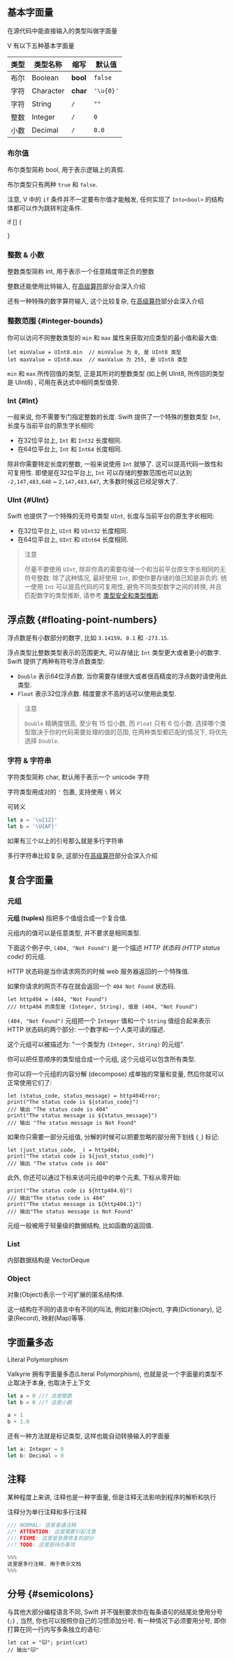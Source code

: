 ## 基本字面量

在源代码中能直接输入的类型叫做字面量

V 有以下五种基本字面量

| 类型 | 类型名称  | 缩写     | 默认值    |
| :--- | --------- | -------- | --------- |
| 布尔 | Boolean   | **bool** | `false`   |
| 字符 | Character | **char** | `'\u{0}'` |
| 字符 | String    | `/`      | `""`      |
| 整数 | Integer   | `/`      | `0`       |
| 小数 | Decimal   | `/`      | `0.0`     |



### 布尔值

布尔类型简称 bool, 用于表示逻辑上的真假.

布尔类型只有两种 `true` 和 `false`.

注意, V 中的 `if` 条件并不一定要布尔值才能触发, 任何实现了 `Into<bool>` 的结构体都可以作为跳转判定条件.

if [] {

}





### 整数 & 小数

整数类型简称 int, 用于表示一个任意精度带正负的整数

整数还能使用比特输入, 在[高级算符](../advance)部分会深入介绍

还有一种特殊的数字算符输入, 这个比较复杂, 在[高级算符](../advance)部分会深入介绍

### 整数范围 {#integer-bounds}

你可以访问不同整数类型的 `min` 和 `max` 属性来获取对应类型的最小值和最大值:

```vk
let minValue = UInt8.min  // minValue 为 0, 是 UInt8 类型
let maxValue = UInt8.max  // maxValue 为 255, 是 UInt8 类型
```

`min` 和 `max` 所传回值的类型, 正是其所对的整数类型 (如上例 UInt8, 所传回的类型是 UInt8) , 可用在表达式中相同类型值旁.

### Int {#Int}

一般来说, 你不需要专门指定整数的长度. Swift 提供了一个特殊的整数类型 `Int`, 长度与当前平台的原生字长相同:

* 在32位平台上, `Int` 和 `Int32` 长度相同.
* 在64位平台上, `Int` 和 `Int64` 长度相同.

除非你需要特定长度的整数, 一般来说使用 `Int` 就够了. 这可以提高代码一致性和可复用性. 即使是在32位平台上, `Int` 可以存储的整数范围也可以达到 `-2,147,483,648` ~ `2,147,483,647`, 大多数时候这已经足够大了.

### UInt {#UInt}

Swift 也提供了一个特殊的无符号类型 `UInt`, 长度与当前平台的原生字长相同:

* 在32位平台上, `UInt` 和 `UInt32` 长度相同.
* 在64位平台上, `UInt` 和 `UInt64` 长度相同.

> 注意
>
> 尽量不要使用 `UInt`, 除非你真的需要存储一个和当前平台原生字长相同的无符号整数. 除了这种情况, 最好使用 `Int`, 即使你要存储的值已知是非负的. 统一使用 `Int` 可以提高代码的可复用性, 避免不同类型数字之间的转换, 并且匹配数字的类型推断, 请参考 [类型安全和类型推断](#type-safety-and-type-inference).

## 浮点数 {#floating-point-numbers}

浮点数是有小数部分的数字, 比如 `3.14159`、`0.1` 和 `-273.15`.

浮点类型比整数类型表示的范围更大, 可以存储比 `Int` 类型更大或者更小的数字. Swift 提供了两种有符号浮点数类型:

* `Double` 表示64位浮点数. 当你需要存储很大或者很高精度的浮点数时请使用此类型.
* `Float` 表示32位浮点数. 精度要求不高的话可以使用此类型.

> 注意
>
> `Double` 精确度很高, 至少有 15 位小数, 而 `Float` 只有 6 位小数. 选择哪个类型取决于你的代码需要处理的值的范围, 在两种类型都匹配的情况下, 将优先选择 `Double`.



### 字符 & 字符串

字符类型简称 char, 默认用于表示一个 unicode 字符

字符类型用成对的 `'` 包裹, 支持使用 `\` 转义

可转义

```ts
let a = '\u{12}'
let b = '\U{AF}'
```

如果有三个以上的引号那么就是多行字符串

多行字符串比较复杂, 这部分在[高级算符](../advance)部分会深入介绍

## 复合字面量

### 元组

**元组 (tuples)** 指把多个值组合成一个复合值.

元组内的值可以是任意类型, 并不要求是相同类型.

下面这个例子中, `(404, "Not Found")` 是一个描述 *HTTP 状态码 (HTTP status code)* 的元组.

HTTP 状态码是当你请求网页的时候 web 服务器返回的一个特殊值.

如果你请求的网页不存在就会返回一个 `404 Not Found` 状态码.

```valkyrie
let http404 = (404, "Not Found")
/// http404 的类型是 (Integer, String), 值是 (404, "Not Found")
```

`(404, "Not Found")` 元组把一个 `Integer` 值和一个 `String` 值组合起来表示 HTTP 状态码的两个部分: 一个数字和一个人类可读的描述.

这个元组可以被描述为: "一个类型为 `(Integer, String)` 的元组".

你可以把任意顺序的类型组合成一个元组, 这个元组可以包含所有类型.

你可以将一个元组的内容分解 (decompose) 成单独的常量和变量, 然后你就可以正常使用它们了:

```valkyrie
let (status_code, status_message) = http404Error;
print("The status code is ${status_code}")
/// 输出 "The status code is 404"
print("The status message is ${status_message}")
/// 输出 "The status message is Not Found"
```

如果你只需要一部分元组值, 分解的时候可以把要忽略的部分用下划线 (`_`) 标记:

```valkyrie
let (just_status_code, _) = http404;
print("The status code is ${just_status_code}")
/// 输出 "The status code is 404"
```

此外, 你还可以通过下标来访问元组中的单个元素, 下标从零开始:

```valkyrie
print("The status code is ${http404.0}")
/// 输出"The status code is 404"
print("The status message is ${http404.1}")
/// 输出"The status message is Not Found"
```

元组一般被用于轻量级的数据结构, 比如函数的返回值.

### List

内部数据结构是 VectorDeque

### Object

对象(Object)表示一个可扩展的匿名结构体.

这一结构在不同的语言中有不同的叫法, 例如对象(Object), 字典(Dictionary), 记录(Record), 映射(Map)等等.

## 字面量多态

Literal Polymorphism

Valkyrie 拥有字面量多态(Literal Polymorphism), 也就是说一个字面量的类型不止取决于本身, 也取决于上下文

```ts
let a = 0 //? 这是整数
let b = 0 //? 这是小数

a + 1
b + 1.0
```

还有一种方法就是标记类型, 这样也能自动转换输入的字面量

```ts
let a: Integer = 0
let b: Decimal = 0
```


## 注释

某种程度上来讲, 注释也是一种字面量, 但是注释无法影响到程序的解析和执行

注释分为单行注释和多行注释

```rs
/// NORMAL: 这是普通注释
//* ATTENTION: 这里需要引起注意
//! FIXME: 这里是急需修复的部分
//? TODO: 这里是待办事项

%%%
这里是多行注释, 用于表示文档
%%%
```

## 分号 {#semicolons}

与其他大部分编程语言不同, Swift 并不强制要求你在每条语句的结尾处使用分号 (`;`) , 当然, 你也可以按照你自己的习惯添加分号. 有一种情况下必须要用分号, 即你打算在同一行内写多条独立的语句:

```vk
let cat = "🐱"; print(cat)
// 输出"🐱"
```
